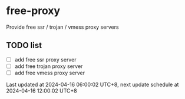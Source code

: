 
# free-proxy
Provide free ssr / trojan / vmess proxy servers


## TODO list
- [ ] add free ssr proxy server
- [ ] add free trojan proxy server
- [ ] add free vmess proxy server

Last updated at 2024-04-16 06:00:02 UTC+8, next update schedule at 2024-04-16 12:00:02 UTC+8


